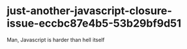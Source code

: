 # just-another-javascript-closure-issue-eccbc87e4b5-53b29bf9d51
Man, Javascript is harder than hell itself
